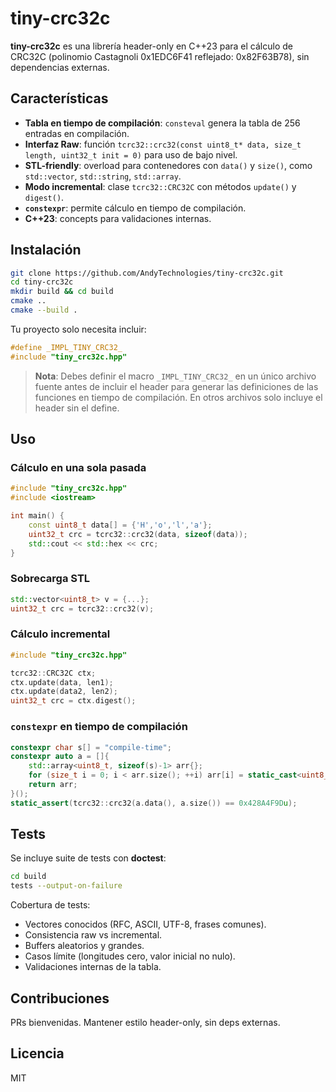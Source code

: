 
# tiny-crc32c

**tiny-crc32c** es una librería header-only en C++23 para el cálculo de CRC32C (polinomio Castagnoli 0x1EDC6F41 reflejado: 0x82F63B78), sin dependencias externas.

## Características

* **Tabla en tiempo de compilación**: `consteval` genera la tabla de 256 entradas en compilación.
* **Interfaz Raw**: función `tcrc32::crc32(const uint8_t* data, size_t length, uint32_t init = 0)` para uso de bajo nivel.
* **STL-friendly**: overload para contenedores con `data()` y `size()`, como `std::vector`, `std::string`, `std::array`.
* **Modo incremental**: clase `tcrc32::CRC32C` con métodos `update()` y `digest()`.
* **`constexpr`**: permite cálculo en tiempo de compilación.
* **C++23**: concepts para validaciones internas.

## Instalación

```bash
git clone https://github.com/AndyTechnologies/tiny-crc32c.git
cd tiny-crc32c
mkdir build && cd build
cmake ..
cmake --build .
```

Tu proyecto solo necesita incluir:

```cpp
#define _IMPL_TINY_CRC32_
#include "tiny_crc32c.hpp"
```

> **Nota**: Debes definir el macro `_IMPL_TINY_CRC32_` en un único archivo fuente antes de incluir el header para generar las definiciones de las funciones en tiempo de compilación. En otros archivos solo incluye el header sin el define.

## Uso

### Cálculo en una sola pasada

```cpp
#include "tiny_crc32c.hpp"
#include <iostream>

int main() {
    const uint8_t data[] = {'H','o','l','a'};
    uint32_t crc = tcrc32::crc32(data, sizeof(data));
    std::cout << std::hex << crc;
}
```

### Sobrecarga STL

```cpp
std::vector<uint8_t> v = {...};
uint32_t crc = tcrc32::crc32(v);
```

### Cálculo incremental

```cpp
#include "tiny_crc32c.hpp"

tcrc32::CRC32C ctx;
ctx.update(data, len1);
ctx.update(data2, len2);
uint32_t crc = ctx.digest();
```

### `constexpr` en tiempo de compilación

```cpp
constexpr char s[] = "compile-time";
constexpr auto a = []{
    std::array<uint8_t, sizeof(s)-1> arr{};
    for (size_t i = 0; i < arr.size(); ++i) arr[i] = static_cast<uint8_t>(s[i]);
    return arr;
}();
static_assert(tcrc32::crc32(a.data(), a.size()) == 0x428A4F9Du);
```

## Tests

Se incluye suite de tests con **doctest**:

```bash
cd build
tests --output-on-failure
```

Cobertura de tests:

* Vectores conocidos (RFC, ASCII, UTF-8, frases comunes).
* Consistencia raw vs incremental.
* Buffers aleatorios y grandes.
* Casos límite (longitudes cero, valor inicial no nulo).
* Validaciones internas de la tabla.

## Contribuciones

PRs bienvenidas. Mantener estilo header-only, sin deps externas.

## Licencia

MIT
